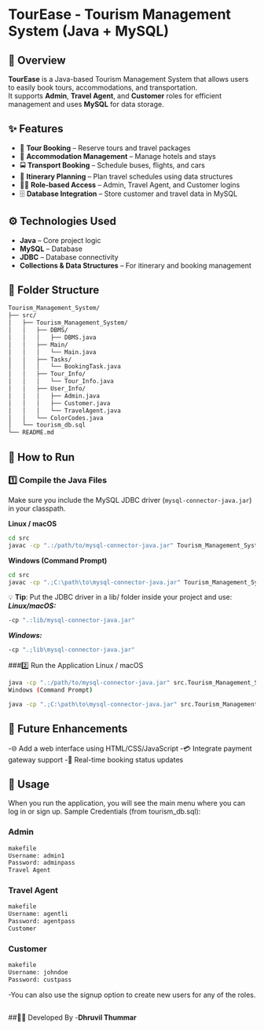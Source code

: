 # TourEase - Tourism Management System (Java + MySQL)

## 📌 Overview
**TourEase** is a Java-based Tourism Management System that allows users to easily book tours, accommodations, and transportation.  
It supports **Admin**, **Travel Agent**, and **Customer** roles for efficient management and uses **MySQL** for data storage.

## ✨ Features
- 🧳 **Tour Booking** – Reserve tours and travel packages  
- 🏨 **Accommodation Management** – Manage hotels and stays  
- 🚍 **Transport Booking** – Schedule buses, flights, and cars  
- 📅 **Itinerary Planning** – Plan travel schedules using data structures  
- 👨‍💼 **Role-based Access** – Admin, Travel Agent, and Customer logins  
- 🗄 **Database Integration** – Store customer and travel data in MySQL  

## ⚙️ Technologies Used
- **Java** – Core project logic  
- **MySQL** – Database  
- **JDBC** – Database connectivity  
- **Collections & Data Structures** – For itinerary and booking management  

## 📂 Folder Structure
```bash
Tourism_Management_System/
├── src/
│   ├── Tourism_Management_System/
│   │   ├── DBMS/
│   │   │   ├── DBMS.java
│   │   ├── Main/
│   │   │   └── Main.java
│   │   ├── Tasks/
│   │   │   └── BookingTask.java
│   │   ├── Tour_Info/
│   │   │   └── Tour_Info.java
│   │   ├── User_Info/
│   │   │   ├── Admin.java
│   │   │   ├── Customer.java
│   │   │   └── TravelAgent.java
│   │   └── ColorCodes.java
│   └── tourism_db.sql
└── README.md
```

## 🚀 How to Run

### 1️⃣ Compile the Java Files  
Make sure you include the MySQL JDBC driver (`mysql-connector-java.jar`) in your classpath.

**Linux / macOS**
```bash
cd src
javac -cp ".:/path/to/mysql-connector-java.jar" Tourism_Management_System/Main/Main.java
```
**Windows (Command Prompt)**
```bash
cd src
javac -cp ".;C:\path\to\mysql-connector-java.jar" Tourism_Management_System\Main\Main.java
```
💡 **Tip**: Put the JDBC driver in a lib/ folder inside your project and use:
***Linux/macOS:***
```bash 
-cp ".:lib/mysql-connector-java.jar"
```
***Windows:***
```bash 
-cp ".;lib\mysql-connector-java.jar"
```

###2️⃣ Run the Application
Linux / macOS

```bash
java -cp ".:/path/to/mysql-connector-java.jar" src.Tourism_Management_System.Main.Main
Windows (Command Prompt)
```

```bash
java -cp ".;C:\path\to\mysql-connector-java.jar" src.Tourism_Management_System.Main.Main
```

## 📌 Future Enhancements
-🌐 Add a web interface using HTML/CSS/JavaScript
-💳 Integrate payment gateway support
-🔄 Real-time booking status updates

## 📝 Usage
When you run the application, you will see the main menu where you can log in or sign up.
Sample Credentials (from tourism_db.sql):

### Admin

```bash
makefile
Username: admin1
Password: adminpass
Travel Agent
```

### Travel Agent
```bash
makefile
Username: agentli
Password: agentpass
Customer
```

### Customer
```bash
makefile
Username: johndoe
Password: custpass
```
-You can also use the signup option to create new users for any of the roles.

##

##👨‍💻 Developed By
-**Dhruvil Thummar**
